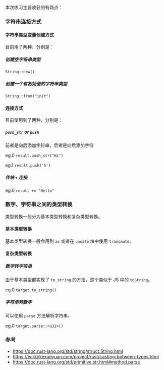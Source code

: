 本次练习主要收获的有两点：

### 字符串连接方式

#### 字符串类型变量创建方式
目前用了两种，分别是：

##### 创建空字符串类型
`String::new()`
#####  创建一个有初始值的字符串类型
`String::from("init")`

#### 连接方式
目前使用到了两种，分别是：

#####  `push_str` or `push`
前者是向后添加字符串，后者是向后添加字符

eg.0 `result.push_str("Hi")`

eg.1 `result.push('h')`

#####  传统 `+` 连接
eg.0 `result += "Hello"`


### 数字、字符串之间的类型转换
类型转换一般分为基本类型转换和复杂类型转换。

#### 基本类型转换
基本类型转换一般会用到 `as` 或者在 `unsafe` 块中使用 `transmute`。

#### 复杂类型转换
##### 数字转字符串
由于基本类型都实现了 `to_string` 的方法，这个类似于 JS 中的 `toString`。

eg.0 `target.to_string()`

##### 字符串转数字
可以使用 `parse` 方法解析字符串。

eg.0 `target.parse::<u32>()`


### 参考
- https://doc.rust-lang.org/std/string/struct.String.html
- https://wiki.jikexueyuan.com/project/rust/casting-between-types.html
- https://doc.rust-lang.org/std/primitive.str.html#method.parse